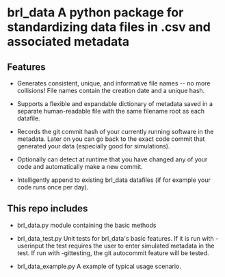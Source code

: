 # brl_data    A python package for standardizing data files in .csv and associated metadata

## Features
*  Generates consistent, unique, and informative file names -- no more collisions!
 File names contain the creation date and a unique hash. 
 
*  Supports a flexible and expandable dictionary of metadata saved in a separate human-readable file with 
the same filename root as each datafile.

*  Records the git commit hash of your currently running software in the metadata.    Later on you can 
go back to the exact code commit that generated your data (especially good for simulations).

*  Optionally can detect at runtime that you have changed any of your code and automatically make a new commit.

*  Intelligently append to existing brl_data datafiles (if for example your code runs once per day). 


## This repo includes
* brl_data.py  module containing the basic methods

* brl_data_test.py    Unit tests for brl_data's basic features.   If it is run with -userinput the test requires
the user to enter simulated metadata in the test.  If run with -gittesting, the git autocommit feature will be tested.
 
* brl_data_example.py   A example of typical usage scenario.



    
    
